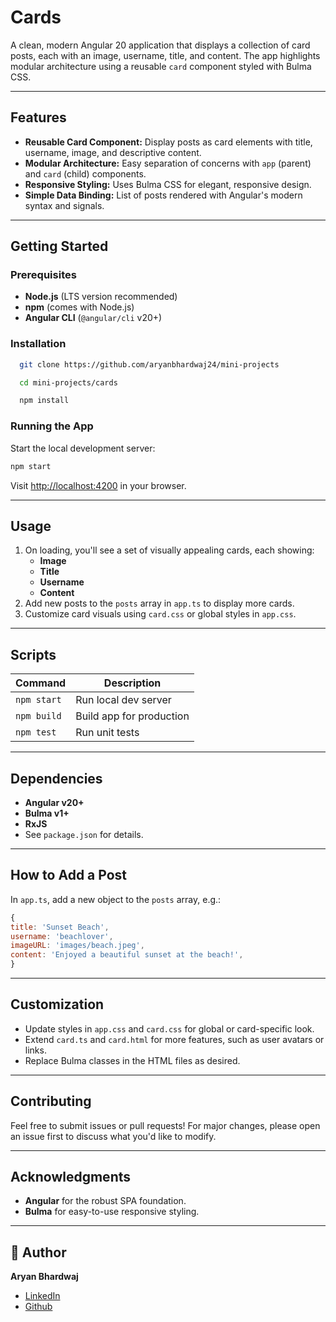 # Cards

A clean, modern Angular 20 application that displays a collection of card posts, each with an image, username, title, and content. The app highlights modular architecture using a reusable `card` component styled with Bulma CSS.

---

## Features

- **Reusable Card Component:** Display posts as card elements with title, username, image, and descriptive content.
- **Modular Architecture:** Easy separation of concerns with `app` (parent) and `card` (child) components.
- **Responsive Styling:** Uses Bulma CSS for elegant, responsive design.
- **Simple Data Binding:** List of posts rendered with Angular's modern syntax and signals.

---

## Getting Started

### Prerequisites

- **Node.js** (LTS version recommended)
- **npm** (comes with Node.js)
- **Angular CLI** (`@angular/cli` v20+)

### Installation

```bash
  git clone https://github.com/aryanbhardwaj24/mini-projects
```

```bash
  cd mini-projects/cards
```

```js
  npm install
```

### Running the App

Start the local development server:

```js
npm start
```

Visit [http://localhost:4200](http://localhost:4200) in your browser.

---

## Usage

1. On loading, you'll see a set of visually appealing cards, each showing:
   - **Image**
   - **Title**
   - **Username**
   - **Content**
2. Add new posts to the `posts` array in `app.ts` to display more cards.
3. Customize card visuals using `card.css` or global styles in `app.css`.

---

## Scripts

| Command     | Description              |
| ----------- | ------------------------ |
| `npm start` | Run local dev server     |
| `npm build` | Build app for production |
| `npm test`  | Run unit tests           |

---

## Dependencies

- **Angular v20+**
- **Bulma v1+**
- **RxJS**
- See `package.json` for details.

---

## How to Add a Post

In `app.ts`, add a new object to the `posts` array, e.g.:

```js
{
title: 'Sunset Beach',
username: 'beachlover',
imageURL: 'images/beach.jpeg',
content: 'Enjoyed a beautiful sunset at the beach!',
}
```

---

## Customization

- Update styles in `app.css` and `card.css` for global or card-specific look.
- Extend `card.ts` and `card.html` for more features, such as user avatars or links.
- Replace Bulma classes in the HTML files as desired.

---

## Contributing

Feel free to submit issues or pull requests! For major changes, please open an issue first to discuss what you'd like to modify.

---

## Acknowledgments

- **Angular** for the robust SPA foundation.
- **Bulma** for easy-to-use responsive styling.

---

## 👤 Author

**Aryan Bhardwaj**

- [LinkedIn](https://www.linkedin.com/in/aryanbhardwaj24/)
- [Github](https://github.com/aryanbhardwaj24/)
